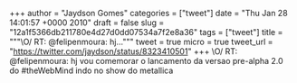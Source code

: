 
+++
author = "Jaydson Gomes"
categories = ["tweet"]
date = "Thu Jan 28 14:01:57 +0000 2010"
draft = false
slug = "12a1f5366db211780e4d27d0dd07534a7f2e8a36"
tags = ["tweet"]
title = """&#92;O/ RT: @felipenmoura: hj..."""
tweet = true
micro = true
tweet_url = "https://twitter.com/jaydson/status/8323410501"
+++
\O/ RT: @felipenmoura: hj vou comemorar o lancamento da versao pre-alpha 2.0 do #theWebMind indo no show do metallica
